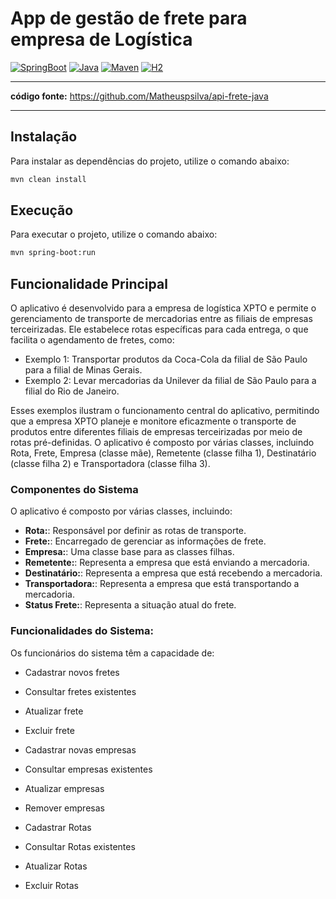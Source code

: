 # App de gestão de frete para empresa de Logística

[![SpringBoot](https://img.shields.io/badge/SpringBoot-3.1.5-blue)](https://spring.io/projects/spring-boot)
[![Java](https://img.shields.io/badge/Java-17.0.0-blue)](https://www.oracle.com/br/java/technologies/javase-jdk11-downloads.html)
[![Maven](https://img.shields.io/badge/Maven-4.0.0-blue)](https://maven.apache.org/download.cgi)
[![H2](https://img.shields.io/badge/H2-all-blue)](https://www.h2database.com/html/main.html)

---

**código fonte:** <a href="https://github.com/Matheuspsilva/api-frete-java" target="_blank">https://github.com/Matheuspsilva/api-frete-java

---

## Instalação
Para instalar as dependências do projeto, utilize o comando abaixo:
```bash
mvn clean install
```

## Execução
Para executar o projeto, utilize o comando abaixo:
```bash
mvn spring-boot:run
```

## Funcionalidade Principal
O aplicativo é desenvolvido para a empresa de logística XPTO e permite
o gerenciamento de transporte de mercadorias entre as filiais de empresas terceirizadas.
Ele estabelece rotas específicas para cada entrega,
o que facilita o agendamento de fretes, como:

- Exemplo 1: Transportar produtos da Coca-Cola da filial de São Paulo para a filial de Minas Gerais.
- Exemplo 2: Levar mercadorias da Unilever da filial de São Paulo para a filial do Rio de Janeiro.

Esses exemplos ilustram o funcionamento central do aplicativo, permitindo que a empresa XPTO planeje e monitore eficazmente o transporte de produtos entre diferentes filiais de empresas terceirizadas por meio de rotas pré-definidas.
O aplicativo é composto por várias classes, incluindo Rota, Frete, Empresa (classe mãe), Remetente (classe filha 1), Destinatário (classe filha 2) e Transportadora (classe filha 3).


### Componentes do Sistema

O aplicativo é composto por várias classes, incluindo:

- **Rota:**: Responsável por definir as rotas de transporte.
- **Frete:**: Encarregado de gerenciar as informações de frete.
- **Empresa:**: Uma classe base para as classes filhas.
- **Remetente:**: Representa a empresa que está enviando a mercadoria.
- **Destinatário:**: Representa a empresa que está recebendo a mercadoria.
- **Transportadora:**: Representa a empresa que está transportando a mercadoria.
- **Status Frete:**: Representa a situação atual do frete.

### Funcionalidades do Sistema:

Os funcionários do sistema têm a capacidade de:

- Cadastrar novos fretes
- Consultar fretes existentes
- Atualizar frete
- Excluir frete

- Cadastrar novas empresas
- Consultar empresas existentes
- Atualizar empresas
- Remover empresas

- Cadastrar Rotas
- Consultar Rotas existentes
- Atualizar Rotas
- Excluir Rotas
